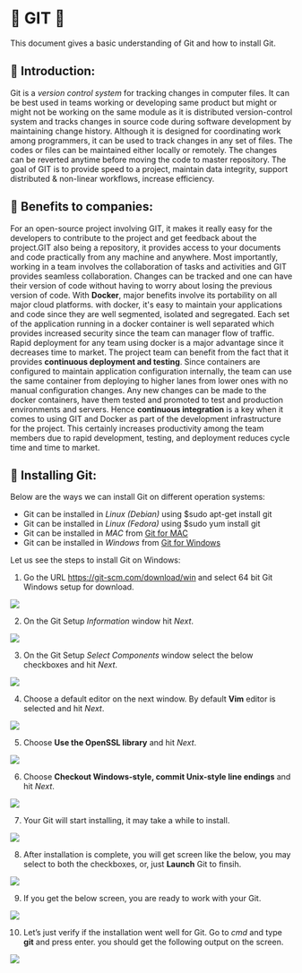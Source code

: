# &#x1F539; GIT &#x1F539;

This document gives a basic understanding of Git and how to install Git.

## &#x1F539; Introduction:

Git is a *version control system* for tracking changes in computer files. It can be best used in teams working or developing same product but might or might not be working on the same module as it is distributed version-control system and tracks changes in source code during software development by maintaining change history. Although it is designed for coordinating work among programmers, it can be used to track changes in any set of files. The codes or files can be maintained either locally or remotely. The changes can be reverted anytime before moving the code to master repository.
The goal of GIT is to provide speed to a project, maintain data integrity, support distributed & non-linear workflows, increase efficiency.

## &#x1F539; Benefits to companies:

For an open-source project involving GIT, it makes it really easy for the developers to contribute to the project and get feedback about the project.GIT also being a repository, it provides access to your documents and code practically from any machine and anywhere. Most importantly, working in a team involves the collaboration of tasks and activities and GIT provides seamless collaboration. Changes can be tracked and one can have their version of code without having to worry about losing the previous version of code. 
With **Docker**, major benefits involve its portability on all major cloud platforms. with docker, it's easy to maintain your applications and code since they are well segmented, isolated and segregated. Each set of the application running in a docker container is well separated which provides increased security since the team can manager flow of traffic. Rapid deployment for any team using docker is a major advantage since it decreases time to market. The project team can benefit from the fact that it provides **continuous deployment and testing**. Since containers are configured to maintain application configuration internally, the team can use the same container from deploying to higher lanes from lower ones with no manual configuration changes. Any new changes can be made to the docker containers, have them tested and promoted to test and production environments and servers. Hence **continuous integration** is a key when it comes to using GIT and Docker as part of the development infrastructure for the project. This certainly increases productivity among the team members due to rapid development, testing, and deployment reduces cycle time and time to market.

## &#x1F539; Installing Git:

Below are the ways we can install Git on different operation systems:

   - Git can be installed in *Linux (Debian)* using $sudo apt-get install git
   - Git can be installed in *Linux (Fedora)* using $sudo yum install git
   - Git can be installed in *MAC* from [Git for MAC](https://git-scm.com/download/mac)
   - Git can be installed in *Windows* from [Git for Windows](https://git-scm.com/download/win)
   
Let us see the steps to install Git on Windows:

1. Go the URL https://git-scm.com/download/win and select 64 bit Git Windows setup for download.

![](Images/gitDownload_1.png)

2. On the Git Setup *Information* window hit *Next*.

![](Images/gitDownload_2.jpg)

3. On the Git Setup *Select Components* window select the below checkboxes and hit *Next*.

![](Images/gitDownload_3.jpg)

4. Choose a default editor on the next window. By default **Vim** editor is selected and hit *Next*.

![](Images/gitDownload_4.jpg)

5. Choose **Use the OpenSSL library** and hit *Next*.

![](Images/gitDownload_5.jpg)

6. Choose **Checkout Windows-style, commit Unix-style line endings** and hit *Next*.

![](Images/gitDownload_6.jpg)

7. Your Git will start installing, it may take a while to install.

![](Images/gitDownload_7.jpg)

8. After installation is complete, you will get screen like the below, you may select to both the checkboxes, or, just **Launch** Git to finsih.

![](Images/gitDownload_8.jpg)

9. If you get the below screen, you are ready to work with your Git.

![](Images/gitDownload_9.png)

10. Let’s just verify if the installation went well for Git. Go to *cmd* and type **git** and press enter. you should get the following output on the screen.

![](Images/gitDownload_11.png)
